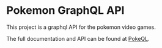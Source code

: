 # Pokemon GraphQL API

This project is a graphql API for the pokemon video games.

The full documentation and API can be found at [PokeQL](http://pokeql.com).
